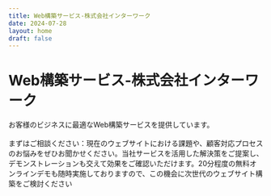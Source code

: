 ```yaml
---
title: Web構築サービス-株式会社インターワーク
date: 2024-07-28
layout: home
draft: false
---
```

# Web構築サービス-株式会社インターワーク

お客様のビジネスに最適なWeb構築サービスを提供しています。\
\
まずはご相談ください：現在のウェブサイトにおける課題や、顧客対応プロセスのお悩みをぜひお聞かせください。当社サービスを活用した解決策をご提案し、デモンストレーションも交えて効果をご確認いただけます。20分程度の無料オンラインデモも随時実施しておりますので、この機会に次世代のウェブサイト構築をご検討ください